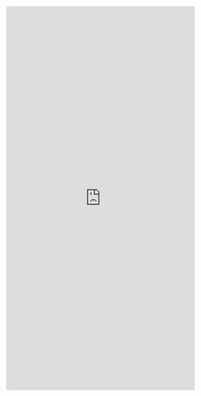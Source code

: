 <iframe src="https://wandb.ai/imflash217/Cybertron_ENWIK9/reports/Untitled-Report--VmlldzoxMjE2MDM0" style="border:none;height:1024px;width:100%">
